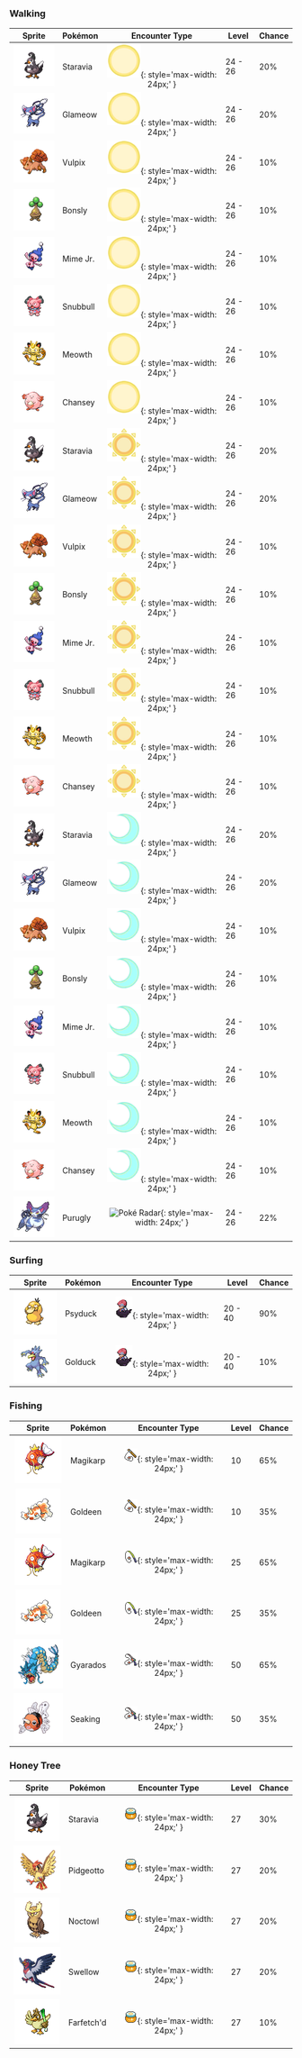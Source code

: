### Walking

| Sprite | Pokémon | Encounter Type | Level | Chance |
|:------:|---------|:--------------:|-------|--------|
| ![Staravia](../../assets/sprites/staravia/front.gif) | Staravia | ![Morning](../../assets/encounter_types/morning.png "Morning"){: style='max-width: 24px;' } | 24 - 26 | 20% |
| ![Glameow](../../assets/sprites/glameow/front.gif) | Glameow | ![Morning](../../assets/encounter_types/morning.png "Morning"){: style='max-width: 24px;' } | 24 - 26 | 20% |
| ![Vulpix](../../assets/sprites/vulpix/front.gif) | Vulpix | ![Morning](../../assets/encounter_types/morning.png "Morning"){: style='max-width: 24px;' } | 24 - 26 | 10% |
| ![Bonsly](../../assets/sprites/bonsly/front.gif) | Bonsly | ![Morning](../../assets/encounter_types/morning.png "Morning"){: style='max-width: 24px;' } | 24 - 26 | 10% |
| ![Mime Jr.](../../assets/sprites/mime-jr/front.gif) | Mime Jr. | ![Morning](../../assets/encounter_types/morning.png "Morning"){: style='max-width: 24px;' } | 24 - 26 | 10% |
| ![Snubbull](../../assets/sprites/snubbull/front.gif) | Snubbull | ![Morning](../../assets/encounter_types/morning.png "Morning"){: style='max-width: 24px;' } | 24 - 26 | 10% |
| ![Meowth](../../assets/sprites/meowth/front.gif) | Meowth | ![Morning](../../assets/encounter_types/morning.png "Morning"){: style='max-width: 24px;' } | 24 - 26 | 10% |
| ![Chansey](../../assets/sprites/chansey/front.gif) | Chansey | ![Morning](../../assets/encounter_types/morning.png "Morning"){: style='max-width: 24px;' } | 24 - 26 | 10% |
| ![Staravia](../../assets/sprites/staravia/front.gif) | Staravia | ![Day](../../assets/encounter_types/day.png "Day"){: style='max-width: 24px;' } | 24 - 26 | 20% |
| ![Glameow](../../assets/sprites/glameow/front.gif) | Glameow | ![Day](../../assets/encounter_types/day.png "Day"){: style='max-width: 24px;' } | 24 - 26 | 20% |
| ![Vulpix](../../assets/sprites/vulpix/front.gif) | Vulpix | ![Day](../../assets/encounter_types/day.png "Day"){: style='max-width: 24px;' } | 24 - 26 | 10% |
| ![Bonsly](../../assets/sprites/bonsly/front.gif) | Bonsly | ![Day](../../assets/encounter_types/day.png "Day"){: style='max-width: 24px;' } | 24 - 26 | 10% |
| ![Mime Jr.](../../assets/sprites/mime-jr/front.gif) | Mime Jr. | ![Day](../../assets/encounter_types/day.png "Day"){: style='max-width: 24px;' } | 24 - 26 | 10% |
| ![Snubbull](../../assets/sprites/snubbull/front.gif) | Snubbull | ![Day](../../assets/encounter_types/day.png "Day"){: style='max-width: 24px;' } | 24 - 26 | 10% |
| ![Meowth](../../assets/sprites/meowth/front.gif) | Meowth | ![Day](../../assets/encounter_types/day.png "Day"){: style='max-width: 24px;' } | 24 - 26 | 10% |
| ![Chansey](../../assets/sprites/chansey/front.gif) | Chansey | ![Day](../../assets/encounter_types/day.png "Day"){: style='max-width: 24px;' } | 24 - 26 | 10% |
| ![Staravia](../../assets/sprites/staravia/front.gif) | Staravia | ![Night](../../assets/encounter_types/night.png "Night"){: style='max-width: 24px;' } | 24 - 26 | 20% |
| ![Glameow](../../assets/sprites/glameow/front.gif) | Glameow | ![Night](../../assets/encounter_types/night.png "Night"){: style='max-width: 24px;' } | 24 - 26 | 20% |
| ![Vulpix](../../assets/sprites/vulpix/front.gif) | Vulpix | ![Night](../../assets/encounter_types/night.png "Night"){: style='max-width: 24px;' } | 24 - 26 | 10% |
| ![Bonsly](../../assets/sprites/bonsly/front.gif) | Bonsly | ![Night](../../assets/encounter_types/night.png "Night"){: style='max-width: 24px;' } | 24 - 26 | 10% |
| ![Mime Jr.](../../assets/sprites/mime-jr/front.gif) | Mime Jr. | ![Night](../../assets/encounter_types/night.png "Night"){: style='max-width: 24px;' } | 24 - 26 | 10% |
| ![Snubbull](../../assets/sprites/snubbull/front.gif) | Snubbull | ![Night](../../assets/encounter_types/night.png "Night"){: style='max-width: 24px;' } | 24 - 26 | 10% |
| ![Meowth](../../assets/sprites/meowth/front.gif) | Meowth | ![Night](../../assets/encounter_types/night.png "Night"){: style='max-width: 24px;' } | 24 - 26 | 10% |
| ![Chansey](../../assets/sprites/chansey/front.gif) | Chansey | ![Night](../../assets/encounter_types/night.png "Night"){: style='max-width: 24px;' } | 24 - 26 | 10% |
| ![Purugly](../../assets/sprites/purugly/front.gif) | Purugly | ![Poké Radar](../../assets/encounter_types/poké_radar.png "Poké Radar"){: style='max-width: 24px;' } | 24 - 26 | 22% |

### Surfing

| Sprite | Pokémon | Encounter Type | Level | Chance |
|:------:|---------|:--------------:|-------|--------|
| ![Psyduck](../../assets/sprites/psyduck/front.gif) | Psyduck | ![Surf](../../assets/encounter_types/surf.png "Surf"){: style='max-width: 24px;' } | 20 - 40 | 90% |
| ![Golduck](../../assets/sprites/golduck/front.gif) | Golduck | ![Surf](../../assets/encounter_types/surf.png "Surf"){: style='max-width: 24px;' } | 20 - 40 | 10% |

### Fishing

| Sprite | Pokémon | Encounter Type | Level | Chance |
|:------:|---------|:--------------:|-------|--------|
| ![Magikarp](../../assets/sprites/magikarp/front.gif) | Magikarp | ![Old Rod](../../assets/encounter_types/old_rod.png "Old Rod"){: style='max-width: 24px;' } | 10 | 65% |
| ![Goldeen](../../assets/sprites/goldeen/front.gif) | Goldeen | ![Old Rod](../../assets/encounter_types/old_rod.png "Old Rod"){: style='max-width: 24px;' } | 10 | 35% |
| ![Magikarp](../../assets/sprites/magikarp/front.gif) | Magikarp | ![Good Rod](../../assets/encounter_types/good_rod.png "Good Rod"){: style='max-width: 24px;' } | 25 | 65% |
| ![Goldeen](../../assets/sprites/goldeen/front.gif) | Goldeen | ![Good Rod](../../assets/encounter_types/good_rod.png "Good Rod"){: style='max-width: 24px;' } | 25 | 35% |
| ![Gyarados](../../assets/sprites/gyarados/front.gif) | Gyarados | ![Super Rod](../../assets/encounter_types/super_rod.png "Super Rod"){: style='max-width: 24px;' } | 50 | 65% |
| ![Seaking](../../assets/sprites/seaking/front.gif) | Seaking | ![Super Rod](../../assets/encounter_types/super_rod.png "Super Rod"){: style='max-width: 24px;' } | 50 | 35% |

### Honey Tree

| Sprite | Pokémon | Encounter Type | Level | Chance |
|:------:|---------|:--------------:|-------|--------|
| ![Staravia](../../assets/sprites/staravia/front.gif) | Staravia | ![Honey Tree](../../assets/encounter_types/honey_tree.png "Honey Tree"){: style='max-width: 24px;' } | 27 | 30% |
| ![Pidgeotto](../../assets/sprites/pidgeotto/front.gif) | Pidgeotto | ![Honey Tree](../../assets/encounter_types/honey_tree.png "Honey Tree"){: style='max-width: 24px;' } | 27 | 20% |
| ![Noctowl](../../assets/sprites/noctowl/front.gif) | Noctowl | ![Honey Tree](../../assets/encounter_types/honey_tree.png "Honey Tree"){: style='max-width: 24px;' } | 27 | 20% |
| ![Swellow](../../assets/sprites/swellow/front.gif) | Swellow | ![Honey Tree](../../assets/encounter_types/honey_tree.png "Honey Tree"){: style='max-width: 24px;' } | 27 | 20% |
| ![Farfetch'd](../../assets/sprites/farfetchd/front.gif) | Farfetch'd | ![Honey Tree](../../assets/encounter_types/honey_tree.png "Honey Tree"){: style='max-width: 24px;' } | 27 | 10% |

